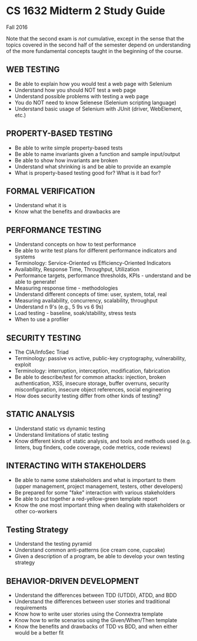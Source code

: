 # CS 1632 Midterm 2 Study Guide
Fall 2016

Note that the second exam is _not_ cumulative, except in the sense that the topics covered in the second half of the semester depend on understanding of the more fundamental concepts taught in the beginning of the course.

## WEB TESTING
* Be able to explain how you would test a web page with Selenium
* Understand how you should NOT test a web page
* Understand possible problems with testing a web page
* You do NOT need to know Selenese (Selenium scripting language)
* Understand basic usage of Selenium with JUnit (driver, WebElement, etc.)

## PROPERTY-BASED TESTING
* Be able to write simple property-based tests
* Be able to name invariants given a function and sample input/output
* Be able to show how invariants are broken
* Understand what shrinking is and be able to provide an example
* What is property-based testing good for?  What is it bad for?

## FORMAL VERIFICATION
* Understand what it is
* Know what the benefits and drawbacks are

## PERFORMANCE TESTING
* Understand concepts on how to test performance
* Be able to write test plans for different performance indicators and systems
* Terminology: Service-Oriented vs Efficiency-Oriented Indicators
* Availability, Response Time, Throughput, Utilization
* Performance targets, performance thresholds, KPIs - understand and be able to generate!
* Measuring response time - methodologies
* Understand different concepts of time: user, system, total, real
* Measuring availability, concurrency, scalability, throughput
* Understand n 9's (e.g., 5 9s vs 6 9s)
* Load testing - baseline, soak/stability, stress tests
* When to use a profiler

## SECURITY TESTING
* The CIA/InfoSec Triad
* Terminology: passive vs active,  public-key cryptography, vulnerability, exploit
* Terminology: interruption, interception, modification, fabrication
* Be able to describe/test for common attacks: injection, broken authentication, XSS, insecure storage, buffer overruns, security misconfiguration, insecure object references, social engineering
* How does security testing differ from other kinds of testing?

## STATIC ANALYSIS
* Understand static vs dynamic testing
* Understand limitations of static testing
* Know different kinds of static analysis, and tools and methods used (e.g. linters, bug finders, code coverage, code metrics, code reviews)

## INTERACTING WITH STAKEHOLDERS
* Be able to name some stakeholders and what is important to them (upper management, project management, testers, other developers)
* Be prepared for some "fake" interaction with various stakeholders
* Be able to put together a red-yellow-green template report
* Know the one most important thing when dealing with stakeholders or other co-workers

## Testing Strategy
* Understand the testing pyramid
* Understand common anti-patterns (ice cream cone, cupcake)
* Given a description of a program, be able to develop your own testing strategy

## BEHAVIOR-DRIVEN DEVELOPMENT
* Understand the differences between TDD (UTDD), ATDD, and BDD
* Understand the differences between user stories and traditional requirements
* Know how to write user stories using the Connextra template
* Know how to write scenarios using the Given/When/Then template
* Know the benefits and drawbacks of TDD vs BDD, and when either would be a better fit